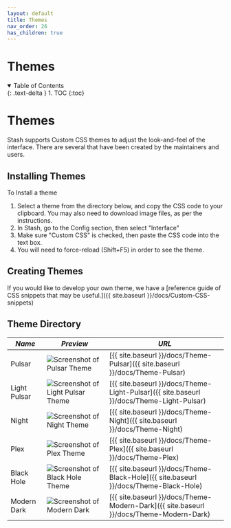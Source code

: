 ```yaml
---
layout: default
title: Themes
nav_order: 26
has_children: true
---
```

# **Themes**
<details open markdown="block">
  <summary>
    Table of Contents
  </summary>
  {: .text-delta }
1. TOC
{:toc}
</details>

# Themes
Stash supports Custom CSS themes to adjust the look-and-feel of the interface. There are several that have been created by the maintainers and users.  

## Installing Themes
To Install a theme
1) Select a theme from the directory below, and copy the CSS code to your clipboard. You may also need to download image files, as per the instructions.
2) In Stash, go to the Config section, then select "Interface"
3) Make sure "Custom CSS" is checked, then paste the CSS code into the text box.
4) You will need to force-reload (Shift+F5) in order to see the theme.

## Creating Themes
If you would like to develop your own theme, we have a [reference guide of CSS snippets that may be useful.]({{ site.baseurl }}/docs/Custom-CSS-snippets)

## Theme Directory

| *Name* | *Preview* | *URL* |
|---|---|---|
| Pulsar | ![Screenshot of Pulsar Theme](https://i.imgur.com/5Qp7jFA.jpg) | [{{ site.baseurl }}/docs/Theme-Pulsar]({{ site.baseurl }}/docs/Theme-Pulsar) |
| Light Pulsar | ![Screenshot of Light Pulsar Theme](https://i.imgur.com/RW0ozOz.jpg) | [{{ site.baseurl }}/docs/Theme-Light-Pulsar]({{ site.baseurl }}/docs/Theme-Light-Pulsar) |
| Night | ![Screenshot of Night Theme](https://user-images.githubusercontent.com/3514095/110681521-ea93ac00-81a7-11eb-98ae-27adacb2aa6d.png) | [{{ site.baseurl }}/docs/Theme-Night]({{ site.baseurl }}/docs/Theme-Night) |
| Plex | ![Screenshot of Plex Theme](https://user-images.githubusercontent.com/3514095/110681550-f1baba00-81a7-11eb-8f1f-90a65727934b.png) | [{{ site.baseurl }}/docs/Theme-Plex]({{ site.baseurl }}/docs/Theme-Plex) |
| Black Hole | ![Screenshot of Black Hole Theme](https://i.imgur.com/Eo0ZUzu.png) | [{{ site.baseurl }}/docs/Theme-Black-Hole]({{ site.baseurl }}/docs/Theme-Black-Hole) |
| Modern Dark | ![Screenshot of Modern Dark](https://user-images.githubusercontent.com/72030708/158081426-d0f8c2df-cd68-4344-9de5-100d119b1e1c.jpeg) | [{{ site.baseurl }}/docs/Theme-Modern-Dark]({{ site.baseurl }}/docs/Theme-Modern-Dark) |